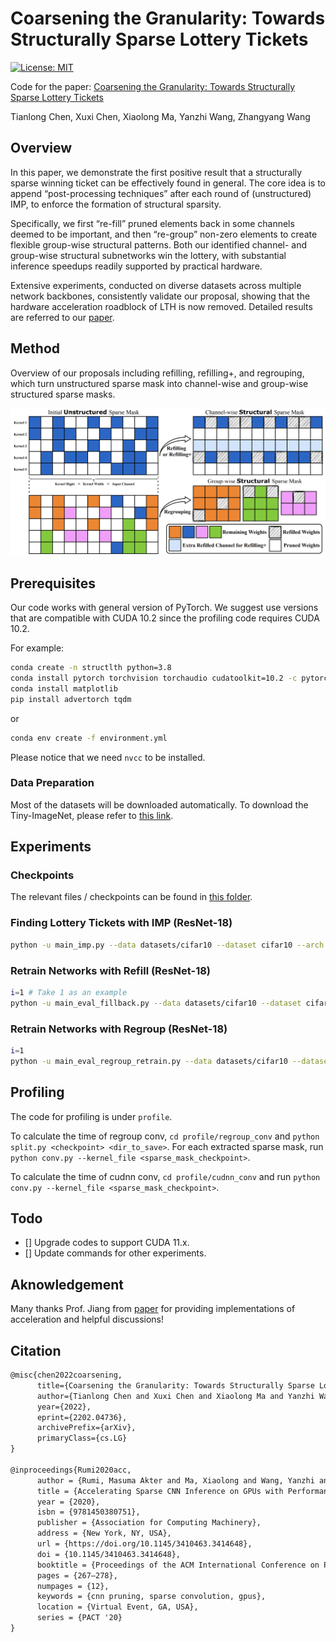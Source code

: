 # Coarsening the Granularity: Towards Structurally Sparse Lottery Tickets

[![License: MIT](https://img.shields.io/badge/License-MIT-green.svg)](https://opensource.org/licenses/MIT)

Code for the paper: [Coarsening the Granularity: Towards Structurally Sparse Lottery Tickets](http://arxiv.org/abs/2202.04736)

Tianlong Chen, Xuxi Chen, Xiaolong Ma, Yanzhi Wang, Zhangyang Wang

## Overview

In this paper, we demonstrate the first positive result that a structurally sparse winning ticket can be effectively found in general. The core idea is to append “post-processing techniques” after each round of (unstructured) IMP, to enforce the formation of structural sparsity.

Specifically, we first “re-fill” pruned elements back in some channels deemed to be important, and then “re-group” non-zero elements to create flexible group-wise structural patterns. Both our identified channel- and group-wise structural subnetworks win the lottery, with substantial inference speedups readily supported by practical hardware.

Extensive experiments, conducted on diverse datasets across multiple network backbones, consistently validate our proposal, showing that the hardware acceleration roadblock of LTH is now removed. Detailed results are referred to our [paper](http://arxiv.org/abs/2202.04736).

## Method

Overview of our proposals including refilling, refilling+, and regrouping, which turn unstructured sparse mask into channel-wise and group-wise structured sparse masks.

![Methods](Figs/Methods.png)

## Prerequisites

Our code works with general version of PyTorch. We suggest use versions that are compatible with CUDA 10.2 since the profiling code requires CUDA 10.2.

For example:

```bash
conda create -n structlth python=3.8
conda install pytorch torchvision torchaudio cudatoolkit=10.2 -c pytorch-lts
conda install matplotlib
pip install advertorch tqdm
```

or

```bash
conda env create -f environment.yml
```

Please notice that we need `nvcc` to be installed.

### Data Preparation

Most of the datasets will be downloaded automatically. To download the Tiny-ImageNet, please refer to [this link](https://gist.github.com/moskomule/2e6a9a463f50447beca4e64ab4699ac4).

## Experiments

### Checkpoints

The relevant files / checkpoints can be found in [this folder](https://www.dropbox.com/sh/0j9p3hfbmm9wn3r/AABi3hI_2esiw40JsKaX1teka?dl=0).

### Finding Lottery Tickets with IMP (ResNet-18)

```bash
python -u main_imp.py --data datasets/cifar10 --dataset cifar10 --arch res18 --save_dir resnet18_cifar10_lt_0.2_s1_rewind_16 --init pretrained_model/res18_cifar10_1_init.pth.tar --seed 1 --lr 0.1 --fc --rate 0.2 --pruning_times 10 --prune_type rewind_lt --epoch 160 --decreasing_lr 80,120 --rewind_epoch 16 --weight_decay 1e-4 --batch_size 128
```

### Retrain Networks with Refill (ResNet-18)

```bash
i=1 # Take 1 as an example
python -u main_eval_fillback.py --data datasets/cifar10 --dataset cifar10 --arch res18 --save_dir  --pretrained resnet18_cifar10_lt_0.2_s1_rewind_16/1checkpoint.pth.tar --mask_dir resnet18_cifar10_lt_0.2_s1_rewind_16/${i}checkpoint.pth.tar --fc --prune-type lt --seed 1 --epoch 160 --decreasing_lr 80,120 --weight_decay 1e-4 --batch_size 128 --lr 0.1 
```

### Retrain Networks with Regroup (ResNet-18)

```bash
i=1
python -u main_eval_regroup_retrain.py --data datasets/cifar10 --dataset cifar10 --arch res18 --save_dir  --pretrained resnet18_cifar10_lt_0.2_s1_rewind_16/1checkpoint.pth.tar --mask_dir resnet18_cifar10_lt_0.2_s1_rewind_16/${i}checkpoint.pth.tar --fc --prune-type lt --seed 1 --epoch 160 --decreasing_lr 80,120 --weight_decay 1e-4 --batch_size 128 --lr 0.1 
```

## Profiling

The code for profiling is under `profile`.

To calculate the time of regroup conv, `cd profile/regroup_conv` and `python split.py <checkpoint> <dir_to_save>`. For each extracted sparse mask, run `python conv.py --kernel_file <sparse_mask_checkpoint>`.

To calculate the time of cudnn conv, `cd profile/cudnn_conv` and run `python conv.py --kernel_file <sparse_mask_checkpoint>`.

## Todo

- [] Upgrade codes to support CUDA 11.x.
- [] Update commands for other experiments.

## Aknowledgement

Many thanks Prof. Jiang from [paper](https://doi.org/10.1145/3410463.3414648) for providing implementations of acceleration and helpful discussions!

## Citation

```latex
@misc{chen2022coarsening,
      title={Coarsening the Granularity: Towards Structurally Sparse Lottery Tickets}, 
      author={Tianlong Chen and Xuxi Chen and Xiaolong Ma and Yanzhi Wang and Zhangyang Wang},
      year={2022},
      eprint={2202.04736},
      archivePrefix={arXiv},
      primaryClass={cs.LG}
}

@inproceedings{Rumi2020acc,
      author = {Rumi, Masuma Akter and Ma, Xiaolong and Wang, Yanzhi and Jiang, Peng},
      title = {Accelerating Sparse CNN Inference on GPUs with Performance-Aware Weight Pruning},
      year = {2020},
      isbn = {9781450380751},
      publisher = {Association for Computing Machinery},
      address = {New York, NY, USA},
      url = {https://doi.org/10.1145/3410463.3414648},
      doi = {10.1145/3410463.3414648},
      booktitle = {Proceedings of the ACM International Conference on Parallel Architectures and Compilation Techniques},
      pages = {267–278},
      numpages = {12},
      keywords = {cnn pruning, sparse convolution, gpus},
      location = {Virtual Event, GA, USA},
      series = {PACT '20}
}
```
